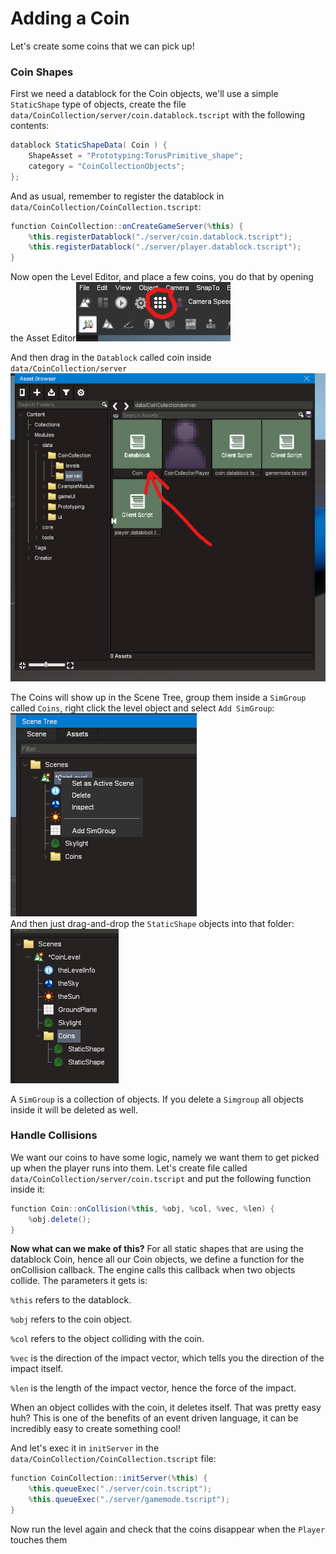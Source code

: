 # Adding a Coin

Let's create some coins that we can pick up!

### Coin Shapes

First we need a datablock for the Coin objects, we'll use a simple `StaticShape` type of objects, create the file `data/CoinCollection/server/coin.datablock.tscript` with the following contents:

```csharp
datablock StaticShapeData( Coin ) {
    ShapeAsset = "Prototyping:TorusPrimitive_shape";
    category = "CoinCollectionObjects";
};
```

And as usual, remember to register the datablock in `data/CoinCollection/CoinCollection.tscript`:

```csharp
function CoinCollection::onCreateGameServer(%this) {
    %this.registerDatablock("./server/coin.datablock.tscript");
    %this.registerDatablock("./server/player.datablock.tscript");
}
```

Now open the Level Editor, and place a few coins, you do that by opening the Asset Editor![](<../../../.gitbook/assets/image (8).png>)

And then drag in the `Datablock` called coin inside `data/CoinCollection/server` ![](<../../../.gitbook/assets/image (2) (1) (1).png>)

The Coins will show up in the Scene Tree, group them inside a `SimGroup` called `Coins`, right click the level object and select `Add SimGroup`:\
![](<../../../.gitbook/assets/image (10).png>)\
And then just drag-and-drop the `StaticShape` objects into that folder:\
![](<../../../.gitbook/assets/image (9).png>)

A `SimGroup` is a collection of objects. If you delete a `Simgroup` all objects inside it will be deleted as well.

### Handle Collisions

We want our coins to have some logic, namely we want them to get picked up when the player runs into them. Let's create file called `data/CoinCollection/server/coin.tscript` and put the following function inside it:

```csharp
function Coin::onCollision(%this, %obj, %col, %vec, %len) {
    %obj.delete();
}
```

**Now what can we make of this?** For all static shapes that are using the datablock Coin, hence all our Coin objects, we define a function for the onCollision callback. The engine calls this callback when two objects collide. The parameters it gets is:

`%this` refers to the datablock.

`%obj` refers to the coin object.

`%col` refers to the object colliding with the coin.

`%vec` is the direction of the impact vector, which tells you the direction of the impact itself.

`%len` is the length of the impact vector, hence the force of the impact.

When an object collides with the coin, it deletes itself. That was pretty easy huh? This is one of the benefits of an event driven language, it can be incredibly easy to create something cool!

And let's exec it in `initServer` in the `data/CoinCollection/CoinCollection.tscript` file:&#x20;

```csharp
function CoinCollection::initServer(%this) {
    %this.queueExec("./server/coin.tscript");
    %this.queueExec("./server/gamemode.tscript");
}
```

Now run the level again and check that the coins disappear when the `Player` touches them
